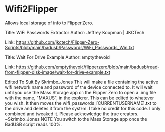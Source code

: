# Wifi2Flipper
Allows local storage of info to Flipper Zero.

 Title: WiFi Passwords Extractor
 Author: Jeffrey Koopman | JKCTech
 
 Link: https://github.com/jkctech/Flipper-Zero-Scripts/blob/main/badusb/Passwords/WiFi_Passwords_Win.txt

 Title: Wait For Drive Example
 Author: emptythevoid
 
 Link: https://github.com/emptythevoid/flipperzero/blob/main/badusb/read-from-flipper-disk-image/wait-for-drive-example.txt

 Edited To Suit By Skrimbo_Jones
 This will make a file containing the active wifi network name and password of the device connected to. It will wait until you use the Mass Storage app on the 
 Flipper Zero to open a .img file with the name, "MAXUS", in the explorer. This can be edited to whatever you wish. 
 It then moves the wifi_passwords_[CURRENTUSERNAME].txt to the drive and deletes it from the system.
 I take no credit for this code. I only combined and tweaked it. Please acknowledge the true creators. 
 ~Skrimbo_Jones
 NOTE You switch to the Mass Storage app once the BadUSB script reads 100%.
